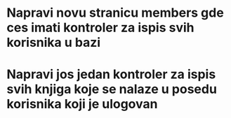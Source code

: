 # Napravi novu stranicu members gde ces imati kontroler za ispis svih korisnika u bazi

# Napravi jos jedan kontroler za ispis svih knjiga koje se nalaze u posedu korisnika koji je ulogovan
